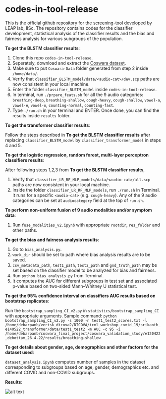 # codes-in-tool-release
This is the official github repository for the [screening-tool](https://coswara.iisc.ac.in/) developed by LEAP lab, IISc. The repository contains codes for the classifier development, statistical analysis of the classifier results and the bias and fairness analysis for various subgroups of the population.

**To get the BLSTM classifier results**:
1. Clone this repo `codes-in-tool-release`.
2. Seperately, download and extract the [Coswara dataset](https://github.com/iiscleap/Coswara-Data).
3. Make sure to put `Coswara-Data` folder generated from step 2 inside `/home/data/`.
4. Verify that `classifier_BLSTM_model/data/<audio-cat>/dev.scp` paths are now consistent in your local machine.
5. Enter the folder `classifier_BLSTM_model` inside `codes-in-tool-release`.
6. In terminal, run `./prpare_feats.sh` for all the 9 audio categories: `breathing-deep`, `breathing-shallow`, `cough-heavy`, `cough-shallow`, `vowel-a`, `vowel-e`, `vowel-o`, `counting-normal`, `counting-fast`.
6. Type `./run.sh` in your terminal and ENTER. Once done, you can find the results inside `results` folder.

**To get the transformer classifier results**:

Follow the steps described in **To get the BLSTM classifier results** after replacing `classifier_BLSTM_model` by `classifier_transformer_model` in steps 4 and 5.

**To get the logistic regression, random forest, multi-layer perceptron classifiers results**:

After following steps 1,2,3 from **To get the BLSTM classifier results**,
1. Verify that `classifier_LR_RF_MLP_models/data/<audio-cat>/all.scp` paths are now consistent in your local machine.
2. Inside the folder `classifier_LR_RF_MLP_models`, run `./run.sh` in Terminal. It runs for a specific `<audio-cat>` (e.g. `cough-heavy`). Any of the 9 audio categories can be set at `audiocategory` field at the top of `run.sh`.

**To perform non-uniform fusion of 9 audio modalities and/or symptom data**:

1. Run `fuse_modalities_v2.ipynb` with appropriate `rootdir`, `res_folder` and other paths.

**To get the bias and fairness analysis results**:
1. Go to `bias_analysis.py`.
2. `work_dir` should be set to path where bias analysis results are to be saved.
3. `csv_metadata_path`, `test1_path`, `test2_path` and `gnd_truth_path` may be set based on the classifier model to be analyzed for bias and fairness.
4. Run `python bias_analysis.py` from Terminal.
5. It computes the AUC for different subgroups in test set and associated p-value based on two-sided Mann–Whitney U statistical test.

**To get the 95% confidence interval on classifiers AUC results based on bootstrap replicates**:


Run the `bootstrap_sampling_CI_v2.py` in `statistics/bootstrap_sampling_CI` with appropriate arguments. Sample command: `python bootstrap_sampling_CI_v2.py -s 1000 -n test1_test2_scores.txt -l /home/debarpanb/verisk_dicova2/DICOVA/icml_workshop_covid_19/srikanth_e140522_transformer/data/test1_test2 -m AUC -c 95 -i /home/debarpanb/coswara_final_project/coswara_validation_study/e120422_debottam_26.4.22/results/breathing-shallow`

**To get details about gender, age, demographics and other factors for the dataset used**:

`dataset_analysis.ipynb` computes number of samples in the dataset corresponding to subgroups based on age, gender, demographics etc. and different COVID and non-COVID subgroups.

**Results**:

![alt text](https://github.com/iiscleap/codes-in-tool-release/blob/main/extras/coswara_results_classifiers.png?raw=true)

